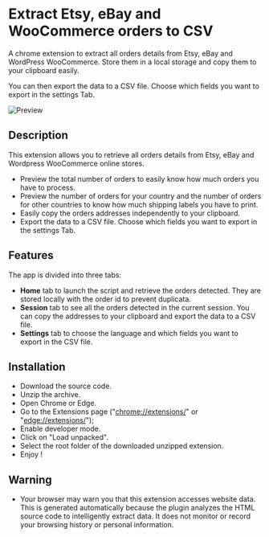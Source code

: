 # Extract Etsy, eBay and WooCommerce orders to CSV

A chrome extension to extract all orders details from Etsy, eBay and WordPress WooCommerce. Store them in a local storage and copy them to your clipboard easily.

You can then export the data to a CSV file. Choose which fields you want to export in the settings Tab.

![Preview](https://raw.githubusercontent.com/arthur-mdn/extract-etsy-orders-shipping-address/main/popup/elements/plugin-screen.png)

## Description

This extension allows you to retrieve all orders details from Etsy, eBay and Wordpress WooCommerce online stores. 

- Preview the total number of orders to easily know how much orders you have to process.
- Preview the number of orders for your country and the number of orders for other countries to know how much shipping labels you have to print.
- Easily copy the orders addresses independently to your clipboard.
- Export the data to a CSV file. Choose which fields you want to export in the settings Tab.

## Features

The app is divided into three tabs:

- **Home** tab to launch the script and retrieve the orders detected. They are stored locally with the order id to prevent duplicata.
- **Session** tab to see all the orders detected in the current session. You can copy the addresses to your clipboard and export the data to a CSV file.
- **Settings** tab to choose the language and which fields you want to export in the CSV file.


## Installation

- Download the source code.
- Unzip the archive.
- Open Chrome or Edge.
- Go to the Extensions page ("[chrome://extensions/](chrome://extensions/)" or "[edge://extensions/](edge://extensions/)");
- Enable developer mode.
- Click on "Load unpacked".
- Select the root folder of the downloaded unzipped extension.
- Enjoy !

## Warning

- Your browser may warn you that this extension accesses website data. This is generated automatically because the plugin analyzes the HTML source code to intelligently extract data. It does not monitor or record your browsing history or personal information.